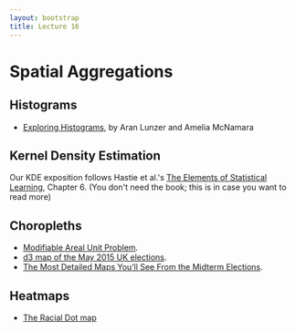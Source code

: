 ```yaml
---
layout: bootstrap
title: Lecture 16
---
```


# Spatial Aggregations

## Histograms

* [Exploring Histograms](http://tinlizzie.org/histograms/), by Aran
  Lunzer and Amelia McNamara

## Kernel Density Estimation

Our KDE exposition follows Hastie et al.'s
[The Elements of Statistical Learning](), Chapter 6. (You don't need
the book; this is in case you want to read more)

## Choropleths

* [Modifiable Areal Unit Problem](https://en.wikipedia.org/wiki/Modifiable_areal_unit_problem).
* [d3 map of the May 2015 UK elections](https://codepen.io/sassquad/pen/qZRaOd).
* [The Most Detailed Maps You’ll See From the Midterm Elections](https://www.nytimes.com/interactive/2014/11/04/upshot/senate-maps.html).

## Heatmaps

* [The Racial Dot map](https://demographics.virginia.edu/DotMap/)
